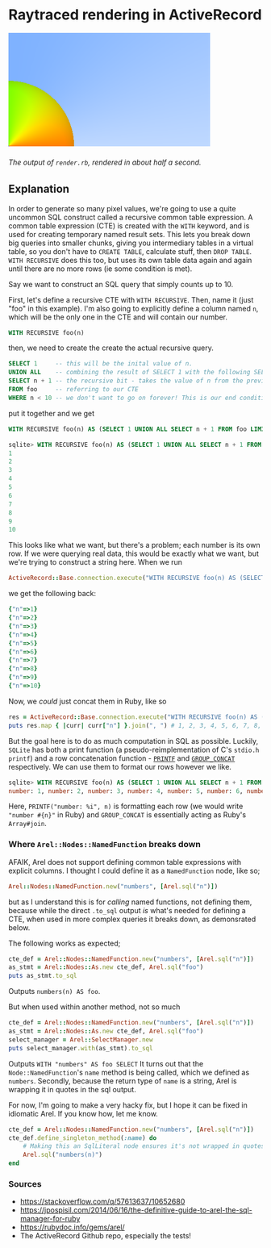 # Raytraced rendering in ActiveRecord
![Render output](res/out.png)

###### The output of `render.rb`, rendered in about half a second.

## Explanation

In order to generate so many pixel values, we're going to use a quite uncommon SQL construct called a recursive common table expression.
A common table expression (CTE) is created with the `WITH` keyword, and is used for creating temporary named result sets. This lets you break down big queries into smaller chunks, giving you intermediary tables in a virtual table, so you don't have to `CREATE TABLE`, calculate stuff, then `DROP TABLE`. `WITH RECURSIVE` does this too, but uses its own table data again and again until there are no more rows (ie some condition is met).

Say we want to construct an SQL query that simply counts up to 10.

First, let's define a recursive CTE with `WITH RECURSIVE`. Then, name it (just "foo" in this example). I'm also going to explicitly define a column named `n`, which will be the only one in the CTE and will contain our number.
```sql
WITH RECURSIVE foo(n)
```
then, we need to create the create the actual recursive query.
```sql
SELECT 1     -- this will be the inital value of n.
UNION ALL    -- combining the result of SELECT 1 with the following SELECT resultset
SELECT n + 1 -- the recursive bit - takes the value of n from the previous step and increments it
FROM foo     -- referring to our CTE
WHERE n < 10 -- we don't want to go on forever! This is our end condition
```
put it together and we get
```sql
WITH RECURSIVE foo(n) AS (SELECT 1 UNION ALL SELECT n + 1 FROM foo LIMIT 10) SELECT n FROM foo;
```

```sql
sqlite> WITH RECURSIVE foo(n) AS (SELECT 1 UNION ALL SELECT n + 1 FROM foo LIMIT 10) SELECT n FROM foo;
1
2
3
4
5
6
7
8
9
10
```
This looks like what we want, but there's a problem; each number is its own row. If we were querying real data, this would be exactly what we want, but we're trying to construct a string here.
When we run
```ruby
ActiveRecord::Base.connection.execute("WITH RECURSIVE foo(n) AS (SELECT 1 UNION ALL SELECT n + 1 FROM foo WHERE n < 10) SELECT n FROM foo")
```
we get the following back:
```ruby
{"n"=>1}
{"n"=>2}
{"n"=>3}
{"n"=>4}
{"n"=>5}
{"n"=>6}
{"n"=>7}
{"n"=>8}
{"n"=>9}
{"n"=>10}
```
Now, we *could* just concat them in Ruby, like so
```ruby
res = ActiveRecord::Base.connection.execute("WITH RECURSIVE foo(n) AS (SELECT 1 UNION ALL SELECT n + 1 FROM foo WHERE n < 10) SELECT n FROM foo")
puts res.map { |curr| curr["n"] }.join(", ") # 1, 2, 3, 4, 5, 6, 7, 8, 9, 10
```
But the goal here is to do as much computation in SQL as possible. Luckily, `SQLite` has both a print function (a pseudo-reimplementation of C's `stdio.h` `printf`) and a row concatenation function - [`PRINTF`](https://sqlite.org/printf.html) and [`GROUP_CONCAT`](https://www.sqlite.org/lang_aggfunc.html#group_concat) respectively.
We can use them to format our rows however we like.
```sql
sqlite> WITH RECURSIVE foo(n) AS (SELECT 1 UNION ALL SELECT n + 1 FROM foo LIMIT 10) SELECT GROUP_CONCAT(PRINTF("number: %i", n), ', ') FROM foo;
number: 1, number: 2, number: 3, number: 4, number: 5, number: 6, number: 7, number: 8, number: 9, number: 10
```
Here, `PRINTF("number: %i", n)` is formatting each row (we would write `"number #{n}"` in Ruby) and `GROUP_CONCAT` is essentially acting as Ruby's `Array#join`.

### Where `Arel::Nodes::NamedFunction` breaks down
AFAIK, Arel does not support defining common table expressions with explicit columns.
I thought I could define it as a `NamedFunction` node, like so;

```ruby
Arel::Nodes::NamedFunction.new("numbers", [Arel.sql("n")])
```
but as I understand this is for *calling* named functions, not defining them, because while the direct `.to_sql` output *is* what's needed for defining a CTE, when used in more complex queries it breaks down, as demonsrated below.

The following works as expected;
```ruby
cte_def = Arel::Nodes::NamedFunction.new("numbers", [Arel.sql("n")])
as_stmt = Arel::Nodes::As.new cte_def, Arel.sql("foo")
puts as_stmt.to_sql
```
Outputs `numbers(n) AS foo`.

But when used within another method, not so much

```ruby
cte_def = Arel::Nodes::NamedFunction.new("numbers", [Arel.sql("n")])
as_stmt = Arel::Nodes::As.new cte_def, Arel.sql("foo")
select_manager = Arel::SelectManager.new
puts select_manager.with(as_stmt).to_sql
```
Outputs `WITH "numbers" AS foo SELECT`
It turns out that the `Node::NamedFunction`'s `name` method is being called, which we defined as `numbers`. Secondly, because the return type of `name` is a string, Arel is wrapping it in quotes in the sql output.

For now, I'm going to make a very hacky fix, but I hope it can be fixed in idiomatic Arel. If you know how, let me know.

```ruby
cte_def = Arel::Nodes::NamedFunction.new("numbers", [Arel.sql("n")])
cte_def.define_singleton_method(:name) do
    # Making this an SqlLiteral node ensures it's not wrapped in quotes, as a string would be.
    Arel.sql("numbers(n)")
end
```

### Sources
* https://stackoverflow.com/q/57613637/10652680
* https://jpospisil.com/2014/06/16/the-definitive-guide-to-arel-the-sql-manager-for-ruby
* https://rubydoc.info/gems/arel/
* The ActiveRecord Github repo, especially the tests!

